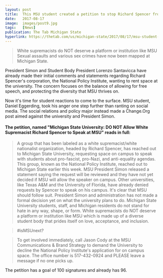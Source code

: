 ```yaml
---
layout: post
title:  This MSU student created a petition to stop Richard Spencer from coming to campus
date:   2017-08-17
image:  images/post9.jpg
tags:   [News]
publication: The Tab Michigan State
hyperlink: https://thetab.com/us/michigan-state/2017/08/17/msu-student-created-a-petition-to-stop-richard-spencer-from-coming-to-campus-6996
---
```

>White supremacists do NOT deserve a platform or institution like MSU
Sexual assaults and various sex crimes have now been mapped at Michigan State.

President Simon and Student Body President Lorenzo Santavicca have already made their initial comments and statements regarding Richard Spencer's corporation, the National Policy Institute, wanting to rent space at the university. The concern focuses on the balance of allowing for free speech, and protecting the diversity that MSU thrives on.

Now it's time for student reactions to come to the surface. MSU student, Daniel Eggerding, took his anger one step further than ranting on social media. The social relations and policy major instead made a Change.Org post aimed against the university and President Simon.

#### The petition, named "Michigan State University: DO NOT Allow White Supremacist Richard Spencer to Speak at MSU" reads in full:
>A group that has been labeled as a white supremacist/white nationalist organization, headed by Richard Spencer, has reached out to Michigan State University, requesting space on campus to speak with students about pro-fascist, pro-Nazi, and anti-equality agendas. This group, known as the National Policy Institute, reached out to Michigan State earlier this week. MSU President Simon released a statement saying the request will be reviewed and they have not yet decided if MSU will allow the speaker on campus. Other universities, like Texas A&M and the University of Florida, have already denied requests by Spencer to speak on his campus. It's clear that MSU should follow suit. President Simon and administration has not made a formal decision yet on what the university plans to do. Michigan State University students, staff, and Michigan residents do not stand for hate in any way, shape, or form. White supremacists do NOT deserve a platform or institution like MSU which is made up of a diverse student body that prides itself on love, acceptance, and inclusion.

>#isMSUnext?

>To get involved immediately, call Jason Cody at the MSU Communications & Brand Strategy to demand the University to decline the National Policy Institute's application for on campus space. The office number is 517-432-0924 and PLEASE leave a message if no one picks up.

The petition has a goal of 100 signatures and already has 96.